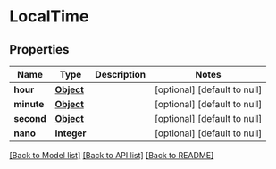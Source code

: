 # LocalTime
## Properties

| Name | Type | Description | Notes |
|------------ | ------------- | ------------- | -------------|
| **hour** | [**Object**](.md) |  | [optional] [default to null] |
| **minute** | [**Object**](.md) |  | [optional] [default to null] |
| **second** | [**Object**](.md) |  | [optional] [default to null] |
| **nano** | **Integer** |  | [optional] [default to null] |

[[Back to Model list]](../README.md#documentation-for-models) [[Back to API list]](../README.md#documentation-for-api-endpoints) [[Back to README]](../README.md)

